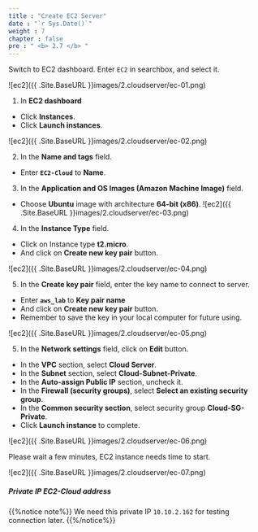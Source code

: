 ```yaml
---
title : "Create EC2 Server"
date : "`r Sys.Date()`"
weight : 7
chapter : false
pre : " <b> 2.7 </b> "
---
```


Switch to EC2 dashboard. Enter `EC2` in searchbox, and select it.

![ec2]({{ .Site.BaseURL }}images/2.cloudserver/ec-01.png)

1. In **EC2 dashboard**
  + Click **Instances**.
  + Click **Launch instances**.

![ec2]({{ .Site.BaseURL }}images/2.cloudserver/ec-02.png)


2. In the **Name and tags** field.
  + Enter **`EC2-Cloud`** to **Name**.
3. In the **Application and OS Images (Amazon Machine Image)** field.
  + Choose **Ubuntu** image with architecture **64-bit (x86)**.
![ec2]({{ .Site.BaseURL }}images/2.cloudserver/ec-03.png)

4. In the **Instance Type** field.
 + Click on Instance type **t2.micro**.
 + And click on **Create new key pair** button.
 
![ec2]({{ .Site.BaseURL }}images/2.cloudserver/ec-04.png)

5. In the **Create key pair** field, enter the key name to connect to server.
 + Enter **`aws_lab`** to **Key pair name**
 + And click on **Create new key pair** button.
 + Remember to save the key in your local computer for future using.

![ec2]({{ .Site.BaseURL }}images/2.cloudserver/ec-05.png)

5. In the **Network settings** field, click on **Edit** button.
  + In the **VPC** section, select **Cloud Server**.
  + In the **Subnet** section, select **Cloud-Subnet-Private**.
  + In the **Auto-assign Public IP** section, uncheck it.
  + In the **Firewall (security groups)**, select **Select an existing security group**.
  + In the **Common security section**, select security group **Cloud-SG-Private**.
  + Click **Launch instance** to complete.

![ec2]({{ .Site.BaseURL }}images/2.cloudserver/ec-06.png)

Please wait a few minutes, EC2 instance needs time to start.

![ec2]({{ .Site.BaseURL }}images/2.cloudserver/ec-07.png)


##### Private IP EC2-Cloud address

{{%notice note%}}
We need this private IP `10.10.2.162` for testing connection later.
{{%/notice%}}